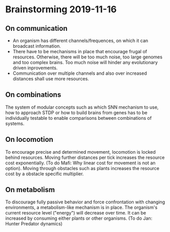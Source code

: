 # Brainstorming 2019-11-16

## On communication

- An organism has different channels/frequences, on which it can broadcast information.
- There have to be mechanisms in place that encourage frugal of resources. Otherwise, there will be too much noise, too large genomes and too complex brains. Too much noise will hinder any evolutionary driven inprovements.
- Communication over multiple channels and also over increased distances shall use more resources.

## On combinations

The system of modular concepts such as which SNN mechanism to use, how to approach STDP or how to build brains from genes has to be individually testable to enable comparisons between combinations of systems.

## On locomotion

To encourage precise and determined movement, locomotion is locked behind resources. Moving further distances per tick increases the resource cost exponentially. (To do Mafi: Why linear cost for movement is not an option). Moving through obstacles such as plants increases the resource cost by a obstacle specific multiplier.

## On metabolism

To discourage fully passive behavior and force confrontation with changing environments, a metabolism-like mechanism is in place. The organism's current resource level ("energy") will decrease over time. It can be increased by consuming either plants or other organisms.
(To do Jan: Hunter Predator dynamics)
